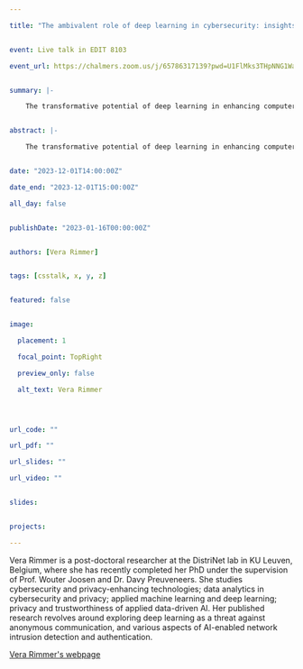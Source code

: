 ```yaml
---

title: "The ambivalent role of deep learning in cybersecurity: insights from traffic analysis attacks and defenses"


event: Live talk in EDIT 8103

event_url: https://chalmers.zoom.us/j/65786317139?pwd=U1FlMks3THpNNG1WaFRJNkJxQXdBQT09


summary: |-

    The transformative potential of deep learning in enhancing computer science solutions has not gone unnoticed in the fields of security and privacy. However, the sheer volume of related scientific literature and the significant gap between a lab context and real-world environments make it extremely challenging to assess the current progress in the area. In this talk, I will review underlying mechanisms and main principles behind deep learning when applied to offensive and defensive cybersecurity solutions. I will focus on two primary use cases: traffic analysis attacks on Tor and network-based intrusion detection systems, analyzing the expected benefits and potential pitfalls of using deep learning. This analysis effectively challenges the common perception of a purely end-to-end approach. To that end, the presentation emphasizes the importance of explainability and error analysis for validating and troubleshooting deep neural networks. This discussion is meant to equip cybersecurity researchers and practitioners to begin incorporating deep learning in their toolbox while maintaining a critical and holistic perspective.


abstract: |-

    The transformative potential of deep learning in enhancing computer science solutions has not gone unnoticed in the fields of security and privacy. However, the sheer volume of related scientific literature and the significant gap between a lab context and real-world environments make it extremely challenging to assess the current progress in the area. In this talk, I will review underlying mechanisms and main principles behind deep learning when applied to offensive and defensive cybersecurity solutions. I will focus on two primary use cases: traffic analysis attacks on Tor and network-based intrusion detection systems, analyzing the expected benefits and potential pitfalls of using deep learning. This analysis effectively challenges the common perception of a purely end-to-end approach. To that end, the presentation emphasizes the importance of explainability and error analysis for validating and troubleshooting deep neural networks. This discussion is meant to equip cybersecurity researchers and practitioners to begin incorporating deep learning in their toolbox while maintaining a critical and holistic perspective.


date: "2023-12-01T14:00:00Z"

date_end: "2023-12-01T15:00:00Z"

all_day: false


publishDate: "2023-01-16T00:00:00Z"


authors: [Vera Rimmer]


tags: [csstalk, x, y, z]


featured: false


image:

  placement: 1

  focal_point: TopRight

  preview_only: false

  alt_text: Vera Rimmer




url_code: ""

url_pdf: ""

url_slides: ""

url_video: ""


slides:


projects:

---
```




Vera Rimmer is a post-doctoral researcher at the DistriNet lab in KU Leuven, Belgium, where she has recently completed her PhD under the supervision of Prof. Wouter Joosen and  Dr. Davy Preuveneers. She studies cybersecurity and privacy-enhancing technologies; data analytics in cybersecurity and privacy; applied machine learning and deep learning; privacy and trustworthiness of applied data-driven AI. Her published research revolves around exploring deep learning as a threat against anonymous communication, and various aspects of AI-enabled network intrusion detection and authentication.


[Vera Rimmer's webpage](https://distrinet.cs.kuleuven.be/people/VeraRimmer) 

